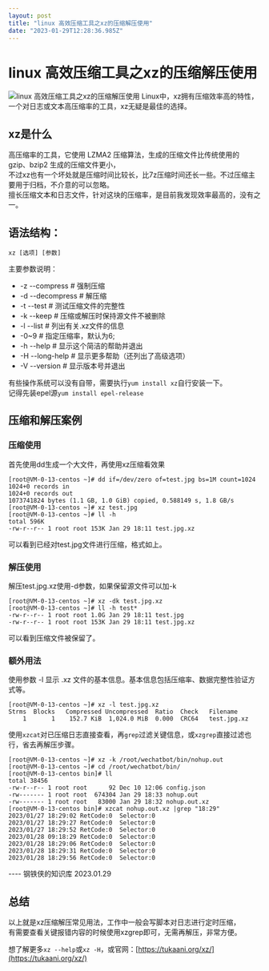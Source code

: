 ```yaml
---
layout: post
title: "linux 高效压缩工具之xz的压缩解压使用"
date: "2023-01-29T12:28:36.985Z"
---
```

linux 高效压缩工具之xz的压缩解压使用
======================

![linux 高效压缩工具之xz的压缩解压使用](https://img2023.cnblogs.com/blog/1819583/202301/1819583-20230129192707921-1908006246.png) Linux中，xz拥有压缩效率高的特性，一个对日志或文本高压缩率的工具，xz无疑是最佳的选择。

xz是什么
-----

高压缩率的工具，它使用 LZMA2 压缩算法，生成的压缩文件比传统使用的 gzip、bzip2 生成的压缩文件更小，  
不过xz也有一个坏处就是压缩时间比较长，比7z压缩时间还长一些。不过压缩主要用于归档，不介意的可以忽略。  
擅长压缩文本和日志文件，针对这块的压缩率，是目前我发现效率最高的，没有之一。

语法结构：
-----

    xz [选项] [参数]
    

主要参数说明：

*   \-z --compress # 强制压缩
*   \-d --decompress # 解压缩
*   \-t --test # 测试压缩文件的完整性
*   \-k --keep # 压缩或解压时保持源文件不被删除
*   \-l --list # 列出有关.xz文件的信息
*   \-0~9 # 指定压缩率，默认为6;
*   \-h --help # 显示这个简洁的帮助并退出
*   \-H --long-help # 显示更多帮助（还列出了高级选项）
*   \-V --version # 显示版本号并退出

有些操作系统可以没有自带，需要执行`yum install xz`自行安装一下。  
记得先装epel源`yum install epel-release`

压缩和解压案例
-------

### 压缩使用

首先使用dd生成一个大文件，再使用xz压缩看效果

    [root@VM-0-13-centos ~]# dd if=/dev/zero of=test.jpg bs=1M count=1024
    1024+0 records in
    1024+0 records out
    1073741824 bytes (1.1 GB, 1.0 GiB) copied, 0.588149 s, 1.8 GB/s
    [root@VM-0-13-centos ~]# xz test.jpg
    [root@VM-0-13-centos ~]# ll -h
    total 596K
    -rw-r--r-- 1 root root 153K Jan 29 18:11 test.jpg.xz
    

可以看到已经对test.jpg文件进行压缩，格式如上。

### 解压使用

解压test.jpg.xz使用-d参数，如果保留源文件可以加-k

    [root@VM-0-13-centos ~]# xz -dk test.jpg.xz 
    [root@VM-0-13-centos ~]# ll -h test*
    -rw-r--r-- 1 root root 1.0G Jan 29 18:11 test.jpg
    -rw-r--r-- 1 root root 153K Jan 29 18:11 test.jpg.xz
    

可以看到压缩文件被保留了。

### 额外用法

使用参数 -l 显示 .xz 文件的基本信息。基本信息包括压缩率、数据完整性验证方式等。

    [root@VM-0-13-centos ~]# xz -l test.jpg.xz 
    Strms  Blocks   Compressed Uncompressed  Ratio  Check   Filename
        1       1    152.7 KiB  1,024.0 MiB  0.000  CRC64   test.jpg.xz
    

使用`xzcat`对已压缩日志直接查看，再`grep`过滤关键信息，或`xzgrep`直接过滤也行，省去再解压步骤。

    [root@VM-0-13-centos ~]# xz -k /root/wechatbot/bin/nohup.out
    [root@VM-0-13-centos ~]# cd /root/wechatbot/bin/
    [root@VM-0-13-centos bin]# ll
    total 38456
    -rw-r--r-- 1 root root      92 Dec 10 12:06 config.json
    -rw------- 1 root root  674304 Jan 29 18:33 nohup.out
    -rw------- 1 root root   83000 Jan 29 18:32 nohup.out.xz
    [root@VM-0-13-centos bin]# xzcat nohup.out.xz |grep "18:29"
    2023/01/27 18:29:02 RetCode:0  Selector:0
    2023/01/27 18:29:27 RetCode:0  Selector:0
    2023/01/27 18:29:52 RetCode:0  Selector:0
    2023/01/28 09:18:29 RetCode:0  Selector:0
    2023/01/28 18:29:06 RetCode:0  Selector:0
    2023/01/28 18:29:31 RetCode:0  Selector:0
    2023/01/28 18:29:56 RetCode:0  Selector:0
    

\---- 钢铁侠的知识库 2023.01.29

总结
--

以上就是xz压缩解压常见用法，工作中一般会写脚本对日志进行定时压缩，  
有需要查看关键报错内容的时候使用xzgrep即可，无需再解压，非常方便。

想了解更多`xz --help`或`xz -H`，或官网：[https://tukaani.org/xz/](https://tukaani.org/xz/)